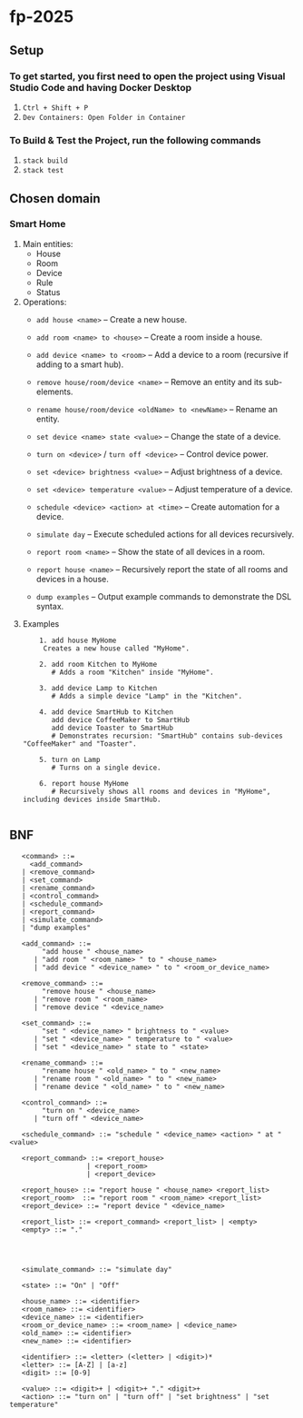 # fp-2025

## Setup

### To get started, you first need to open the project using Visual Studio Code and having Docker Desktop
1. `Ctrl + Shift + P`
2. `Dev Containers: Open Folder in Container`

### To Build & Test the Project, run the following commands
1. `stack build`
2. `stack test`

## Chosen domain
### Smart Home
1. Main entities:
    - House
    - Room
    - Device
    - Rule
    - Status
2. Operations:
    - `add house <name>` – Create a new house.  
    - `add room <name> to <house>` – Create a room inside a house.  
    - `add device <name> to <room>` – Add a device to a room (recursive if adding to a smart hub).  
    - `remove house/room/device <name>` – Remove an entity and its sub-elements.  
    - `rename house/room/device <oldName> to <newName>` – Rename an entity.  
    - `set device <name> state <value>` – Change the state of a device.  

    - `turn on <device>` / `turn off <device>` – Control device power.  
    - `set <device> brightness <value>` – Adjust brightness of a device.  
    - `set <device> temperature <value>` – Adjust temperature of a device.  
    - `schedule <device> <action> at <time>` – Create automation for a device.  
    - `simulate day` – Execute scheduled actions for all devices recursively.  
    - `report room <name>` – Show the state of all devices in a room.  
    - `report house <name>` – Recursively report the state of all rooms and devices in a house.  
    - `dump examples` – Output example commands to demonstrate the DSL syntax.
3. Examples
    ``` 
        1. add house MyHome
         Creates a new house called "MyHome".

        2. add room Kitchen to MyHome
           # Adds a room "Kitchen" inside "MyHome".
        
        3. add device Lamp to Kitchen
           # Adds a simple device "Lamp" in the "Kitchen".
        
        4. add device SmartHub to Kitchen
           add device CoffeeMaker to SmartHub
           add device Toaster to SmartHub
           # Demonstrates recursion: "SmartHub" contains sub-devices "CoffeeMaker" and "Toaster".
        
        5. turn on Lamp
           # Turns on a single device.
        
        6. report house MyHome
           # Recursively shows all rooms and devices in "MyHome", including devices inside SmartHub.
        
    ```
## BNF
```
   <command> ::= 
     <add_command> 
   | <remove_command>
   | <set_command> 
   | <rename_command> 
   | <control_command> 
   | <schedule_command> 
   | <report_command> 
   | <simulate_command> 
   | "dump examples"

   <add_command> ::= 
        "add house " <house_name> 
      | "add room " <room_name> " to " <house_name> 
      | "add device " <device_name> " to " <room_or_device_name>

   <remove_command> ::= 
        "remove house " <house_name> 
      | "remove room " <room_name> 
      | "remove device " <device_name>

   <set_command> ::= 
        "set " <device_name> " brightness to " <value> 
      | "set " <device_name> " temperature to " <value> 
      | "set " <device_name> " state to " <state>

   <rename_command> ::= 
        "rename house " <old_name> " to " <new_name> 
      | "rename room " <old_name> " to " <new_name> 
      | "rename device " <old_name> " to " <new_name>

   <control_command> ::= 
        "turn on " <device_name> 
      | "turn off " <device_name>

   <schedule_command> ::= "schedule " <device_name> <action> " at " <value>

   <report_command> ::= <report_house>
                   | <report_room>
                   | <report_device>

   <report_house> ::= "report house " <house_name> <report_list>
   <report_room>  ::= "report room " <room_name> <report_list>
   <report_device> ::= "report device " <device_name>

   <report_list> ::= <report_command> <report_list> | <empty>
   <empty> ::= "."




   <simulate_command> ::= "simulate day"

   <state> ::= "On" | "Off"

   <house_name> ::= <identifier>
   <room_name> ::= <identifier>
   <device_name> ::= <identifier>
   <room_or_device_name> ::= <room_name> | <device_name>
   <old_name> ::= <identifier>
   <new_name> ::= <identifier> 

   <identifier> ::= <letter> (<letter> | <digit>)*
   <letter> ::= [A-Z] | [a-z]
   <digit> ::= [0-9]

   <value> ::= <digit>+ | <digit>+ "." <digit>+
   <action> ::= "turn on" | "turn off" | "set brightness" | "set temperature"

```
